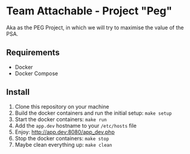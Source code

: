 # Team Attachable - Project "Peg"

Aka as the PEG Project, in which we will try to maximise the value of the PSA.

## Requirements

* Docker
* Docker Compose

## Install

1. Clone this repository on your machine
2. Build the docker containers and run the initial setup: `make setup`
3. Start the docker containers: `make run`
4. Add the `app.dev` hostname to your `/etc/hosts` file
5. Enjoy: http://app.dev:8080/app_dev.php
6. Stop the docker containers: `make stop`
7. Maybe clean everything up: `make clean`
